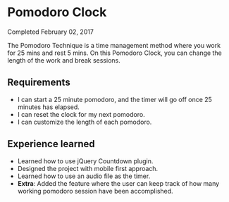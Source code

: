 # Pomodoro Clock
Completed February 02, 2017

The Pomodoro Technique is a time management method where you work for 25 mins and rest 5 mins.
On this Pomodoro Clock, you can change the length of the work and break sessions.


## Requirements
- I can start a 25 minute pomodoro, and the timer will go off once 25 minutes has elapsed.
- I can reset the clock for my next pomodoro.
- I can customize the length of each pomodoro.

## Experience learned
- Learned how to use jQuery Countdown plugin. 
- Designed the project with mobile first approach.
- Learned how to use an audio file as the timer.
- **Extra**: Added the feature where the user can keep track of how many working pomodoro session have been accomplished.
